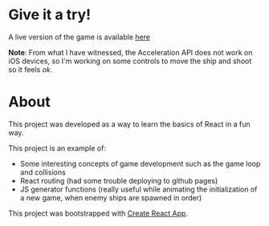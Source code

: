 # Give it a try!
A live version of the game is available [here](https://ismalf.github.io/invaders/)

**Note**: From what I have witnessed, the Acceleration API does not work on iOS devices, so I'm working on some controls to move the ship and shoot so it feels _ok_.

# About 

This project was developed as a way to learn the basics of React in a fun way.

This project is an example of:
* Some interesting concepts of game development such as the game loop and collisions
* React routing (had some trouble deploying to github pages)
* JS generator functions (really useful while animating the initialization of a new game, when enemy ships are spawned in order)

This project was bootstrapped with [Create React App](https://github.com/facebook/create-react-app).
